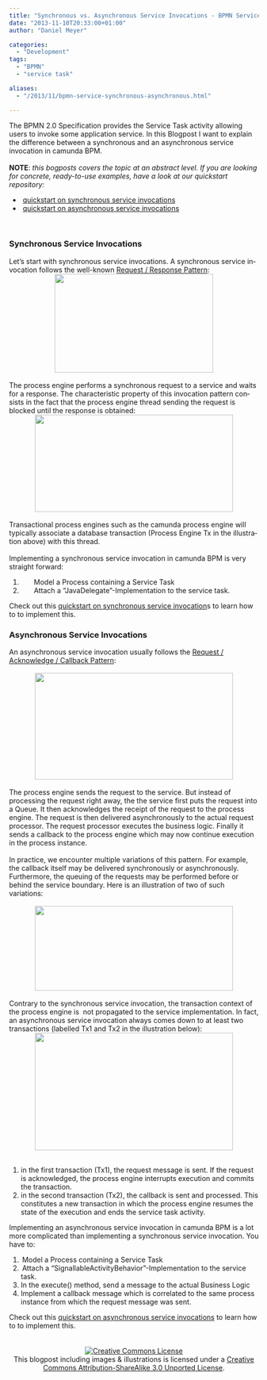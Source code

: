 ```yaml
---
title: "Synchronous vs. Asynchronous Service Invocations - BPMN Service Task (1)"
date: "2013-11-10T20:33:00+01:00"
author: "Daniel Meyer"

categories:
  - "Development"
tags: 
  - "BPMN"
  - "service task"

aliases:
  - "/2013/11/bpmn-service-synchronous-asynchronous.html"

---
```


<div class="MsoNormal">
<span lang="EN-US">The BPMN
2.0 Specification provides the Service Task activity allowing users to invoke
some application service.&nbsp;</span>In this
Blogpost I want to explain the difference between a synchronous and an
asynchronous service invocation in camunda BPM.<br />
<br /></div>
<div class="MsoNormal">
<span lang="EN-US"><b>NOTE</b>: <i>this bogposts covers the topic at an abstract level. If you are looking for concrete, ready-to-use examples, have a look at our quickstart repository:&nbsp;</i></span>
<br />
<ul>
<li>&nbsp;<a href="https://github.com/camunda/camunda-quickstarts/tree/master/servicetask/service-invocation-synchronous">quickstart on synchronous service invocations</a></li>
<li>&nbsp;<a href="https://github.com/camunda/camunda-quickstarts/tree/master/servicetask/service-invocation-asynchronous">quickstart on asynchronous service invocations</a></li>
</ul>
</div>
<div class="MsoNormal">
<span lang="EN-US"><br /></span></div>
<div class="MsoNormal">
<span lang="EN-US"></span></div>
<a name='more'></a><h3>
Synchronous Service
Invocations</h3>
<div class="MsoNormal">
<span lang="EN-US">Let’s start
with synchronous service invocations. A synchronous service invocation follows
the well-known <a href="http://www.servicedesignpatterns.com/ClientServiceInteractions/RequestResponse">Request
/ Response Pattern</a>: <o:p></o:p></span></div>
<div class="separator" style="clear: both; text-align: center;">
<a href="http://3.bp.blogspot.com/-7DvI7gR80DU/Un_WwdE24gI/AAAAAAAAAPY/l3dKY8oXYHY/s1600/sync-service-invocation.png" imageanchor="1" style="margin-left: 1em; margin-right: 1em;"><img border="0" height="199" src="http://3.bp.blogspot.com/-7DvI7gR80DU/Un_WwdE24gI/AAAAAAAAAPY/l3dKY8oXYHY/s320/sync-service-invocation.png" width="320" /></a></div>
<br />
<div class="MsoNormal">
<span lang="EN-US">The process
engine performs a synchronous request to a service and waits for a response.
The characteristic property of this invocation pattern consists in the fact
that the process engine thread sending the request is blocked until the
response is obtained:</span></div>
<div class="separator" style="clear: both; text-align: center;">
<a href="http://3.bp.blogspot.com/-ruzHMpfRDeA/Un_Wxt7y3nI/AAAAAAAAAPk/jqrJvMfutW4/s1600/sync-service-invocation-illustrated.png" imageanchor="1" style="margin-left: 1em; margin-right: 1em;"><img border="0" height="196" src="http://3.bp.blogspot.com/-ruzHMpfRDeA/Un_Wxt7y3nI/AAAAAAAAAPk/jqrJvMfutW4/s400/sync-service-invocation-illustrated.png" width="400" /></a></div>
<div align="center" class="MsoNormal" style="text-align: center;">
<br /></div>
<div class="MsoNormal">
<span lang="EN-US">Transactional
process engines such as the camunda process engine will typically associate a
database transaction (Process Engine Tx in the illustration above) with this thread.
<o:p></o:p></span></div>
<div class="MsoNormal">
<span lang="EN-US"><br /></span></div>
<div class="MsoNormal">
<span lang="EN-US">Implementing
a synchronous service invocation in camunda BPM is very straight forward:<o:p></o:p></span></div>
<div class="MsoListParagraphCxSpFirst" style="mso-list: l0 level1 lfo1; text-indent: -18.0pt;">
</div>
<ol>
<li><span lang="EN-US" style="text-indent: -18pt;"><span style="font-size: 7pt;">&nbsp; &nbsp; &nbsp; &nbsp; &nbsp;&nbsp;</span></span><span lang="EN-US" style="text-indent: -18pt;">Model
a Process containing a Service Task</span></li>
<li><span lang="EN-US" style="text-indent: -18pt;"><span style="font-size: 7pt;">&nbsp; &nbsp; &nbsp; &nbsp; &nbsp;&nbsp;</span></span><span lang="EN-US" style="text-indent: -18pt;">Attach
a “JavaDelegate”-Implementation to the service task.</span></li>
</ol>
Check out this <a href="https://github.com/camunda/camunda-quickstarts/tree/master/servicetask/service-invocation-synchronous">quickstart on synchronous service invocation</a>s to learn how to to implement this.<br />
<h3>
<span lang="EN-US">Asynchronous Service Invocations</span></h3>
<div>
<span lang="EN-US">An asynchronous service invocation usually follows the <a href="http://www.servicedesignpatterns.com/ClientServiceInteractions/RequestAcknowledge">Request / Acknowledge / Callback Pattern</a>:</span></div>
<div>
<span lang="EN-US"><br /></span></div>
<div class="separator" style="clear: both; text-align: center;">
<a href="http://3.bp.blogspot.com/-QY6TZDqztWE/Un_Yf13y3QI/AAAAAAAAAP4/NhcVK0lnY_4/s1600/async-service-invocation.png" imageanchor="1" style="margin-left: 1em; margin-right: 1em;"><img border="0" height="215" src="http://3.bp.blogspot.com/-QY6TZDqztWE/Un_Yf13y3QI/AAAAAAAAAP4/NhcVK0lnY_4/s400/async-service-invocation.png" width="400" /></a></div>
<div class="separator" style="clear: both; text-align: left;">
<br /></div>
<div class="separator" style="clear: both; text-align: left;">
The process engine sends the request to the service. But instead of processing the request right away, the the service first puts the request into a Queue. It then acknowledges the receipt of the request to the process engine. The request is then delivered asynchronously to the actual request processor. The request processor executes the business logic. Finally it sends a callback to the process engine which may now continue execution in the process instance.&nbsp;</div>
<div class="separator" style="clear: both; text-align: left;">
<br /></div>
<div class="separator" style="clear: both; text-align: left;">
In practice, we encounter multiple variations of this pattern. For example, the callback itself may be delivered synchronously or asynchronously. Furthermore, the queuing of the requests may be performed before or behind the service boundary. Here is an illustration of two of such variations:&nbsp;</div>
<div class="separator" style="clear: both; text-align: left;">
<br /></div>
<div class="separator" style="clear: both; text-align: center;">
<a href="http://4.bp.blogspot.com/-5Ou09ISyMuU/Un_Yf6cBtOI/AAAAAAAAAP8/iru4LFGRyRI/s1600/async-service-invocation-queuing.png" imageanchor="1" style="margin-left: 1em; margin-right: 1em;"><img border="0" height="171" src="http://4.bp.blogspot.com/-5Ou09ISyMuU/Un_Yf6cBtOI/AAAAAAAAAP8/iru4LFGRyRI/s400/async-service-invocation-queuing.png" width="400" /></a></div>
<div class="separator" style="clear: both; text-align: center;">
<br /></div>
<div class="separator" style="clear: both; text-align: left;">
Contrary to the synchronous service invocation, the transaction context of the process engine is &nbsp;not propagated to the service implementation. In fact, an asynchronous service invocation always comes down to at least two transactions (labelled Tx1 and Tx2 in the illustration below):</div>
<div class="separator" style="clear: both; text-align: center;">
<a href="http://2.bp.blogspot.com/-CpaUxjWL8dE/Un_Yf7VqcrI/AAAAAAAAAP0/f45bD3bvsuI/s1600/async-service-invocation-illustrated.png" imageanchor="1" style="margin-left: 1em; margin-right: 1em;"><img border="0" height="237" src="http://2.bp.blogspot.com/-CpaUxjWL8dE/Un_Yf7VqcrI/AAAAAAAAAP0/f45bD3bvsuI/s400/async-service-invocation-illustrated.png" width="400" /></a></div>
<div class="separator" style="clear: both; text-align: center;">
<br /></div>
<ol>
<li>in the first transaction (Tx1), the request message is sent. If the request is acknowledged, the process engine interrupts execution and commits the transaction.</li>
<li>in the second transaction (Tx2), the callback is sent and processed. This constitutes a new transaction in which the process engine resumes the state of the execution and ends the service task activity.</li>
</ol>
<div class="MsoNormal">
<span lang="EN-US">Implementing an asynchronous service invocation in camunda BPM is a lot more complicated than implementing a synchronous service invocation. You have to:<o:p></o:p></span></div>
<div class="MsoListParagraphCxSpFirst" style="text-indent: -18pt;">
</div>
<ol>
<li><span lang="EN-US" style="text-indent: -18pt;"><span style="font-size: 7pt;">&nbsp;</span></span><span lang="EN-US" style="text-indent: -18pt;">Model a Process containing a Service Task</span></li>
<li><span lang="EN-US" style="text-indent: -18pt;"><span style="font-size: 7pt;">&nbsp;</span></span><span lang="EN-US" style="text-indent: -18pt;">Attach a “SignallableActivityBehavior”-Implementation to the service task.</span></li>
<li><span lang="EN-US" style="text-indent: -18pt;">In the execute() method, send a message to the actual Business Logic</span></li>
<li><span lang="EN-US" style="text-indent: -18pt;">Implement a callback message which is correlated to the same process instance from which the request message was sent.</span></li>
</ol>
<div class="separator" style="clear: both; text-align: left;">
Check out this&nbsp;<a href="https://github.com/camunda/camunda-quickstarts/tree/master/servicetask/service-invocation-asynchronous">quickstart on asynchronous service invocations</a>&nbsp;to learn how to to implement this.</div>
<div class="separator" style="clear: both; text-align: left;">
<br /></div>
<div class="separator" style="clear: both; text-align: center;">
<br /></div>
<div>
<div style="text-align: center;">
<a href="http://creativecommons.org/licenses/by-sa/3.0/deed.en_US" rel="license"><img alt="Creative Commons License" src="http://i.creativecommons.org/l/by-sa/3.0/88x31.png" style="border-width: 0;" /></a><br />
This blogpost including images &amp; illustrations is licensed under a <a href="http://creativecommons.org/licenses/by-sa/3.0/deed.en_US" rel="license">Creative Commons Attribution-ShareAlike 3.0 Unported License</a>.
</div>
</div>
